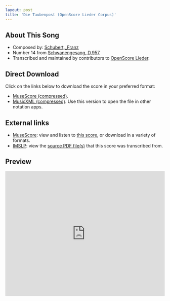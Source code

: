 ```yaml
---
layout: post
title: 'Die Taubenpost (OpenScore Lieder Corpus)'
---
```


## About This Song

- Composed by: [Schubert,_Franz](https://fourscoreandmore.org/openscore/lieder/Schubert,_Franz)
- Number 14 from [Schwanengesang, D.957](https://fourscoreandmore.org/openscore/lieder/Schubert,_Franz/Schwanengesang,_D.957)
- Transcribed and maintained by contributors to [OpenScore Lieder].

[OpenScore Lieder]: https://musescore.com/openscore-lieder-corpus

## Direct Download

Click on the links below to download the score in your preferred format:
- [MuseScore (compressed)](https://github.com/openscore/lieder/blob/main/scores/Schubert,_Franz/Schwanengesang,_D.957/14_Die_Taubenpost/lc4985962.mscz?raw=true).
- [MusicXML (compressed)](https://github.com/openscore/lieder/blob/main/scores/Schubert,_Franz/Schwanengesang,_D.957/14_Die_Taubenpost/lc4985962.mxl?raw=true). Use this version to open the file in other notation apps.

## External links

- [MuseScore]: view and listen to [this score][MuseScore], or download in a variety of formats.
- [IMSLP]: view the [source PDF file(s)][IMSLP] that this score was transcribed from.

[MuseScore]: https://musescore.com/score/4985962
[IMSLP]: https://imslp.org/wiki/Special:ReverseLookup/60828

## Preview

<iframe width="100%" height="394" src="https://musescore.com/openscore-lieder-corpus/scores/4985962/embed" frameborder="0" allowfullscreen allow="autoplay; fullscreen"></iframe>
